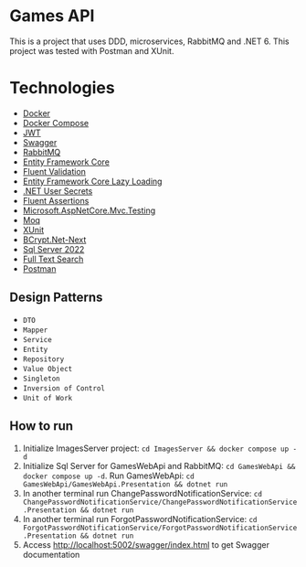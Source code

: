 # Games API

This is a project that uses DDD, microservices, RabbitMQ and .NET 6. This project was tested with Postman and XUnit.

# Technologies

- [Docker](https://docs.docker.com/engine/)
- [Docker Compose](https://docs.docker.com/compose/)
- [JWT](https://jwt.io/)
- [Swagger](https://swagger.io/)
- [RabbitMQ](https://www.rabbitmq.com/)
- [Entity Framework Core](https://learn.microsoft.com/pt-br/ef/core/)
- [Fluent Validation](https://docs.fluentvalidation.net/en/latest/)
- [Entity Framework Core Lazy Loading](https://www.nuget.org/packages/Microsoft.EntityFrameworkCore.Proxies/6.0.19)
- [.NET User Secrets](https://learn.microsoft.com/en-us/aspnet/core/security/app-secrets?view=aspnetcore-6.0&tabs=windows)
- [Fluent Assertions](https://fluentassertions.com/)
- [Microsoft.AspNetCore.Mvc.Testing](https://learn.microsoft.com/en-us/aspnet/core/test/integration-tests?view=aspnetcore-6.0)
- [Moq](https://github.com/moq/moq)
- [XUnit](https://xunit.net/)
- [BCrypt.Net-Next](https://github.com/BcryptNet/bcrypt.net/tree/main)
- [Sql Server 2022](https://www.microsoft.com/pt-br/sql-server/sql-server-2022)
- [Full Text Search](https://learn.microsoft.com/en-us/sql/relational-databases/search/full-text-search?view=sql-server-ver16)
- [Postman](https://www.postman.com/downloads/)

## Design Patterns
- `DTO`
- `Mapper`
- `Service`
- `Entity`
- `Repository`
- `Value Object`
- `Singleton`
- `Inversion of Control`
- `Unit of Work`

## How to run

1. Initialize ImagesServer project: ```cd ImagesServer && docker compose up -d```
2. Initialize Sql Server for GamesWebApi and RabbitMQ: ```cd GamesWebApi && docker compose up -d```. Run GamesWebApi: ```cd GamesWebApi/GamesWebApi.Presentation && dotnet run```
3. In another terminal run ChangePasswordNotificationService: ```cd ChangePasswordNotificationService/ChangePasswordNotificationService.Presentation && dotnet run```
4. In another terminal run ForgotPasswordNotificationService: ```cd ForgotPasswordNotificationService/ForgotPasswordNotificationService.Presentation && dotnet run```
5. Access [http://localhost:5002/swagger/index.html](http://localhost:5002/swagger/index.html) to get Swagger documentation
